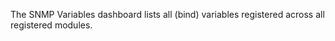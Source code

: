 The SNMP Variables dashboard lists all (bind) variables 
registered across all registered modules.



